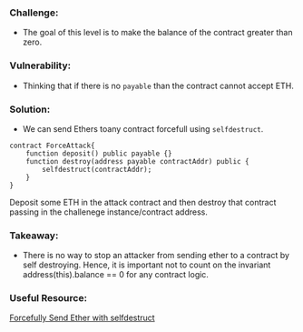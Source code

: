 ### Challenge:
- The goal of this level is to make the balance of the contract greater than zero.

### Vulnerability:
- Thinking that if there is no `payable` than the contract cannot accept ETH.

### Solution:
- We can send Ethers toany contract forcefull using `selfdestruct`.
```solidity
contract ForceAttack{
    function deposit() public payable {}
    function destroy(address payable contractAddr) public {
        selfdestruct(contractAddr);
    }
}
```
Deposit some ETH in the attack contract and then destroy that contract passing in the challenege instance/contract address. 

### Takeaway:
- There is no way to stop an attacker from sending ether to a contract by self destroying. Hence, it is important not to count on the invariant address(this).balance == 0 for any contract logic.

### Useful Resource:
[Forcefully Send Ether with selfdestruct](https://youtu.be/cODYglsn3bs)